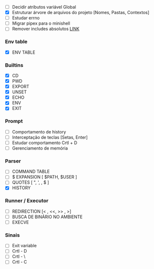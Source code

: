 
- [ ] Decidir atributos variável Global
- [x] Estruturar árvore de arquivos do projeto [Nomes, Pastas, Contextos]
- [ ] Estudar errno
- [ ] Migrar pipex para o minishell
- [ ] Remover includes absolutos [LINK](https://stackoverflow.com/questions/2741422/how-can-i-avoid-explicitly-declaring-directory-paths-in-c-or-c-include-direct)

### Env table
- [x] ENV TABLE

### Builtins
- [x] CD
- [x] PWD
- [x] EXPORT
- [x] UNSET
- [x] ECHO
- [x] ENV
- [x] EXIT

### Prompt
- [ ] Comportamento de history
- [ ] Interceptação de teclas [Setas, Enter]
- [ ] Estudar comportamento Crtl + D
- [ ] Gerenciamento de memória

### Parser
- [ ] COMMAND TABLE
- [ ] $ EXPANSION [ $PATH, $USER ]
- [ ] QUOTES [ ",  ', \, $ ]
- [x] HISTORY

### Runner / Executor
- [ ] REDIRECTION [< , <<, >> ,  >]
- [ ] BUSCA DE BINÁRIO NO AMBIENTE
- [ ] EXECVE

### Sinais
- [ ] Exit variable
- [ ] Crtl - D
- [ ] Crtl - \
- [ ] Crtl - C